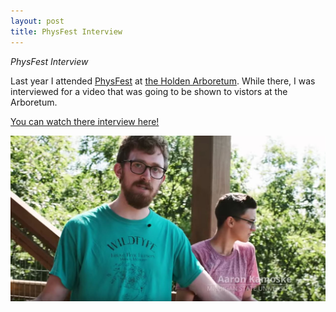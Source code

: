 ```yaml
---
layout: post
title: PhysFest Interview
---
```


*PhysFest Interview*

Last year I attended [PhysFest](https://www.k-state.edu/ecophyslab/phys_fest_2.html) at [the Holden Arboretum](https://www.holdenarb.org/). While there, I was interviewed for a video that was going to be shown to vistors at the Arboretum. 

[You can watch there interview here!](https://youtu.be/ovlodZRAW8w?t=268)

![Aaron Kamoske](/images/Youtube_Link.JPG)